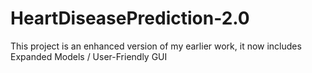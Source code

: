 # HeartDiseasePrediction-2.0
This project is an enhanced version of my earlier work, it now includes Expanded Models / User-Friendly GUI
